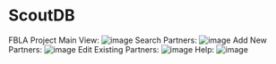 # ScoutDB
 FBLA Project
Main View:
![image](https://github.com/user-attachments/assets/f3979aff-cea5-4ede-9b66-9cdb448dcc1e)
Search Partners:
![image](https://github.com/user-attachments/assets/916e76ec-b45a-47aa-bfc6-e7c6951a21b3)
Add New Partners:
![image](https://github.com/user-attachments/assets/d7bfb963-7964-405b-87ca-456e06a315e8)
Edit Existing Partners:
![image](https://github.com/user-attachments/assets/4c426238-9b4d-4c82-875d-9115b1f27dbc)
Help:
![image](https://github.com/user-attachments/assets/982326a8-340c-4a34-8805-9852c58360c1)


